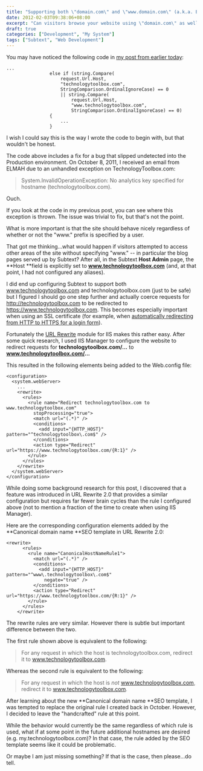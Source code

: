```yaml
---
title: "Supporting both \"domain.com\" and \"www.domain.com\" (a.k.a. Building TechnologyToolbox.com, part 23)"
date: 2012-02-03T09:38:06+08:00
excerpt: "Can visitors browse your website using \"domain.com\" as well as \"www.domain.com\"? Is this documented in your test spec? It should be -- as I found out...the hard way."
draft: true
categories: ["Development", "My System"]
tags: ["Subtext", "Web Development"]
---
```


You may have noticed the following code in[my post from earlier today](building-technologytoolbox-com-part-22.aspx):



```
...
                else if (string.Compare(
                    request.Url.Host,
                    "technologytoolbox.com",
                    StringComparison.OrdinalIgnoreCase) == 0
                    || string.Compare(
                        request.Url.Host,
                        "www.technologytoolbox.com",
                        StringComparison.OrdinalIgnoreCase) == 0)
                {
                    ...
                }
```




I wish I could say this is the way I wrote the code to begin with, but 	that wouldn't be honest.

The code above includes a fix for a bug that slipped undetected into 	the Production environment. On October 8, 2011, I received an email from 	ELMAH due to an unhandled exception on TechnologyToolbox.com:


> System.InvalidOperationException: No analytics key specified for hostname 
> 		(technologytoolbox.com).


Ouch.

If you look at the code in my previous post, you can see where this exception 	is thrown. The issue was trivial to fix, but that's not the point.

What is more important is that the site should behave nicely regardless 	of whether or not the "www." prefix is specified by a user.

That got me thinking...what would happen if visitors attempted to access 	other areas of the site without specifying "www." -- in particular the blog 	pages served up by Subtext? After all, in the Subtext **Host Admin** 	page, the **Host **field is explicitly set to **www.technologytoolbox.com** 	(and, at that point, I had not configured any aliases).

I did end up configuring Subtext to support both www.technologytoolbox.com 	and technologytoolbox.com (just to be safe) but I figured I should go one 	step further and actually coerce requests for http://technologytoolbox.com 	to be redirected to https://www.technologytoolbox.com. This becomes especially 	important when using an SSL certificate (for example, when	[automatically redirecting from HTTP to HTTPS for a login form](/blog/jjameson/2009/11/10/sharepoint-web-part-to-redirect-from-http-to-https)).

Fortunately the [URL 	Rewrite](http://www.iis.net/download/URLRewrite) module for IIS makes this rather easy. After some quick research, 	I used IIS Manager to configure the website to redirect requests for	**technologytoolbox.com/...** to **www.technologytoolbox.com/...**

This resulted in the following elements being added to the Web.config 	file:



```
<configuration>
  <system.webServer>
    ...
    <rewrite>
      <rules>
        <rule name="Redirect technologytoolbox.com to www.technologytoolbox.com"
          stopProcessing="true">
          <match url="(.*)" />
          <conditions>
            <add input="{HTTP_HOST}" pattern="^technologytoolbox\.com$" />
          </conditions>
          <action type="Redirect" url="https://www.technologytoolbox.com/{R:1}" />
        </rule>
      </rules>
    </rewrite>
  </system.webServer>
</configuration>
```



While doing some background research for this post, I discovered that 	a feature was introduced in URL Rewrite 2.0 that provides a similar configuration 	but requires far fewer brain cycles than the rule I configured above (not 	to mention a fraction of the time to create when using IIS Manager).

Here are the corresponding configuration elements added by the	**Canonical domain name **SEO template in URL Rewrite 2.0:



```
<rewrite>
      <rules>
        <rule name="CanonicalHostNameRule1">
          <match url="(.*)" />
          <conditions>
            <add input="{HTTP_HOST}" pattern="^www\.technologytoolbox\.com$"
              negate="true" />
          </conditions>
          <action type="Redirect" url="https://www.technologytoolbox.com/{R:1}" />
        </rule>
      </rules>
    </rewrite>
```



The rewrite rules are very similar. However there is subtle but important 	difference between the two.

The first rule shown above is equivalent to the following:


> For any request in which the host is technologytoolbox.com, redirect 
> 		it to www.technologytoolbox.com.


Whereas the second rule is equivalent to the following:


> For any request in which the host is *not* www.technologytoolbox.com, 
> 		redirect it to www.technologytoolbox.com.


After learning about the new **Canonical domain name **SEO 	template, I was tempted to replace the original rule I created back in October. 	However, I decided to leave the "handcrafted" rule at this point.

While the behavior would currently be the same regardless of which rule 	is used, what if at some point in the future additional hostnames are desired 	(e.g. my.technologytoolbox.com)? In that case, the rule added by the SEO 	template seems like it could be problematic.

Or maybe I am just missing something? If that is the case, then please...do 	tell.

